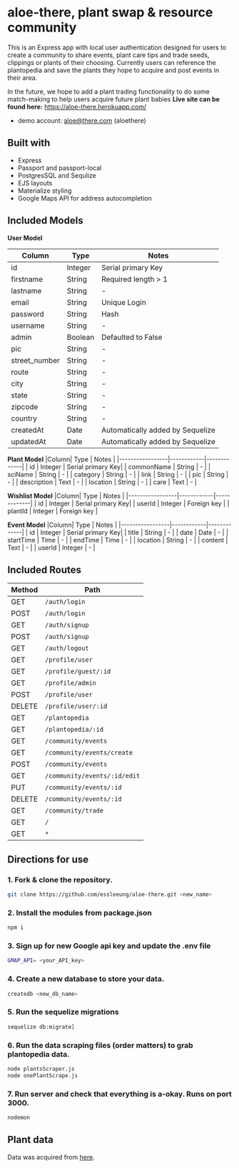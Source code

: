 # aloe-there, plant swap & resource community
This is an Express app with local user authentication designed for users to create a community to share events, plant care tips and trade seeds, clippings or plants of their choosing. Currently users can reference the plantopedia and save the plants they hope to acquire and post events in their area. 

In the future, we hope to add a plant trading functionality to do some match-making to help users acquire future plant babies 
**Live site can be found here:** https://aloe-there.herokuapp.com/
- demo account: aloe@there.com (aloethere)

## Built with
* Express
* Passport and passport-local
* PostgresSQL and Sequlize
* EJS layouts
* Materialize styling
* Google Maps API for address autocompletion

## Included Models

**User Model** 

|Column| Type | Notes |
|-----------------|------------|-------------|
| id | Integer | Serial primary Key|
| firstname | String | Required length > 1 |
| lastname | String | - |
| email | String | Unique Login |
| password | String | Hash |
| username | String | - |
| admin | Boolean | Defaulted to False |
| pic | String | - |
| street_number | String | - |
| route | String | - |
| city | String | - |
| state| String | - |
| zipcode | String | - |
| country | String | - |
| createdAt | Date | Automatically added by Sequelize |
| updatedAt | Date | Automatically added by Sequelize |

**Plant Model** 
|Column| Type | Notes |
|-----------------|------------|-------------|
| id | Integer | Serial primary Key|
| commonName | String | - |
| sciName | String | - |
| category | String | - |
| link | String | - |
| pic | String | - |
| description | Text | - |
| location | String | - |
| care | Text | - |

**Wishlist Model**
|Column| Type | Notes |
|-----------------|------------|-------------|
| id | Integer | Serial primary Key|
| userId | Integer | Foreign key |
| plantId | Integer | Foreign key |

**Event Model**
|Column| Type | Notes |
|-----------------|------------|-------------|
| id | Integer | Serial primary Key|
| title | String | - |
| date | Date | - |
| startTime | Time | - |
| endTime | Time | - |
| location | String | - |
| content | Text | - |
| userId | Integer | - |


## Included Routes

| Method| Path |
|-------|------------|
|GET| `/auth/login` |
|POST| `/auth/login` |
|GET| `/auth/signup` |
|POST| `/auth/signup` |
|GET| `/auth/logout` |
|GET| `/profile/user` |
|GET| `/profile/guest/:id` |
|GET| `/profile/admin` |
|POST| `/profile/user` |
|DELETE| `/profile/user/:id` |
|GET| `/plantopedia` |
|GET| `/plantopedia/:id` |
|GET| `/community/events` |
|GET| `/community/events/create` |
|POST| `/community/events` |
|GET| `/community/events/:id/edit` |
|PUT| `/community/events/:id` |
|DELETE| `/community/events/:id` |
|GET| `/community/trade` |
|GET| `/` |
|GET| `*` |


## Directions for use

### 1. Fork & clone the repository. 
```sh
git clone https://github.com/essleeung/aloe-there.git <new_name>
```

### 2. Install the modules from package.json
```sh
npm i
```
### 3. Sign up for new Google api key and update the .env file
```sh
GMAP_API= <your_API_key>
```

### 4. Create a new database to store your data.
```sh
createdb <new_db_name>
```

### 5. Run the sequelize migrations

```sh
sequelize db:migrate]
```

### 6. Run the data scraping files (order matters) to grab plantopedia data.  
```sh
node plantsScraper.js
node onePlantScrape.js
``` 

### 7. Run server and check that everything is a-okay. Runs on port 3000.

```sh
nodemon
``` 

## Plant data
Data was acquired from [here](interiorplants.ca).
